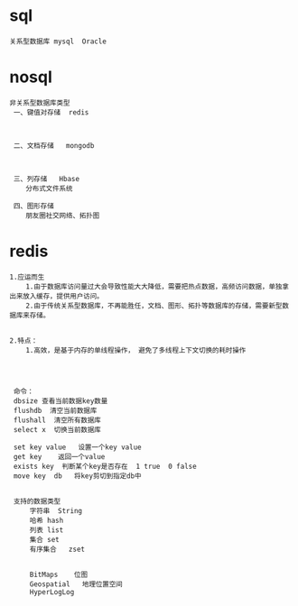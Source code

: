 #  sql 

    关系型数据库 mysql  Oracle


# nosql

    非关系型数据库类型
     一、键值对存储  redis
        
     
     
     二、文档存储   mongodb
     
     
    
     三、列存储   Hbase
        分布式文件系统
     
     四、图形存储
        朋友圈社交网络、拓扑图
     
     
#  redis
    1.应运而生
        1.由于数据库访问量过大会导致性能大大降低，需要把热点数据，高频访问数据，单独拿出来放入缓存，提供用户访问。
        2.由于传统关系型数据库，不再能胜任，文档、图形、拓扑等数据库的存储，需要新型数据库来存储。
        
        
    2.特点：
        1.高效，是基于内存的单线程操作， 避免了多线程上下文切换的耗时操作
        
        
        
        
     命令：
     dbsize 查看当前数据key数量
     flushdb  清空当前数据库
     flushall  清空所有数据库
     select x  切换当前数据库
     
     set key value   设置一个key value
     get key    返回一个value
     exists key  判断某个key是否存在  1 true  0 false
     move key  db   将key剪切到指定db中 
     
     
     支持的数据类型
         字符串  String
         哈希	hash
         列表	list
         集合	set
         有序集合 	zset
         
         
         BitMaps    位图
         Geospatial   地理位置空间
         HyperLogLog